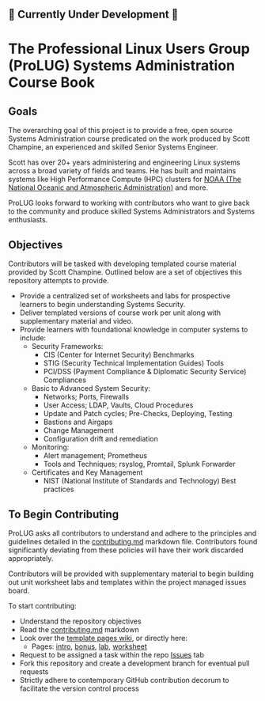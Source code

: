 ## 🚧 Currently Under Development 🚧

# The Professional Linux Users Group (ProLUG) Systems Administration Course Book

## Goals

The overarching goal of this project is to provide a free, open source Systems Administration course
predicated on the work produced by Scott Champine, an experienced and skilled Senior Systems Engineer.

Scott has over 20+ years administering and engineering Linux systems across a broad variety of
fields and teams. He has built and maintains systems like High Performance Compute (HPC) clusters
for [NOAA (The National Oceanic and Atmospheric Administration)](https://www.noaa.gov/) and more.

ProLUG looks forward to working with contributors who want to give back to the community and produce
skilled Systems Administrators and Systems enthusiasts.

## Objectives

Contributors will be tasked with developing templated course material provided by Scott Champine.
Outlined below are a set of objectives this repository attempts to provide.

- Provide a centralized set of worksheets and labs for prospective learners to begin understanding Systems Security.
- Deliver templated versions of course work per unit along with supplementary material and video.
- Provide learners with foundational knowledge in computer systems to include:
  - Security Frameworks:
    - CIS (Center for Internet Security) Benchmarks
    - STIG (Security Technical Implementation Guides) Tools
    - PCI/DSS (Payment Compliance & Diplomatic Security Service) Compliances
  - Basic to Advanced System Security:
    - Networks; Ports, Firewalls
    - User Access; LDAP, Vaults, Cloud Procedures
    - Update and Patch cycles; Pre-Checks, Deploying, Testing
    - Bastions and Airgaps
    - Change Management
    - Configuration drift and remediation
  - Monitoring:
    - Alert management; Prometheus
    - Tools and Techniques; rsyslog, Promtail, Splunk Forwarder
  - Certificates and Key Management
    - NIST (National Institute of Standards and Technology) Best practices

## To Begin Contributing

ProLUG asks all contributors to understand and adhere to the principles and guidelines detailed
in the [contributing.md](https://github.com/ProfessionalLinuxUsersGroup/psc/blob/main/src/contributing.md) markdown file.
Contributors found significantly deviating from these policies will have their work discarded appropriately.

Contributors will be provided with supplementary material to begin building out unit worksheet labs
and templates within the project managed issues board.

To start contributing:

- Understand the repository objectives
- Read the [contributing.md](https://github.com/ProfessionalLinuxUsersGroup/psc/blob/main/src/contributing.md) markdown
- Look over the [template pages wiki](https://github.com/ProfessionalLinuxUsersGroup/psc/wiki), or directly here:
  - Pages: [intro](https://github.com/ProfessionalLinuxUsersGroup/psc/blob/main/ref/intro.md),
    [bonus](https://github.com/ProfessionalLinuxUsersGroup/psc/blob/main/ref/ub.md),
    [lab](https://github.com/ProfessionalLinuxUsersGroup/psc/blob/main/ref/ulab.md),
    [worksheet](https://github.com/ProfessionalLinuxUsersGroup/psc/blob/main/ref/uws.md)
- Request to be assigned a task within the repo [Issues](https://github.com/ProfessionalLinuxUsersGroup/psc/issues) tab
- Fork this repository and create a development branch for eventual pull requests
- Strictly adhere to contemporary GitHub contribution decorum to facilitate the version control process
